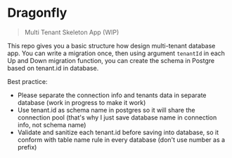 # Dragonfly

> Multi Tenant Skeleton App (WIP)

This repo gives you a basic structure how design multi-tenant database app.
You can write a migration once, then using argument `tenantId` in each Up and Down migration function, you can create the
schema in Postgre based on tenant.id in database.

Best practice:
* Please separate the connection info and tenants data in separate database (work in progress to make it work)
* Use tenant.id as schema name in postgres so it will share the connection pool (that's why I just save database name in connection info, not schema name)
* Validate and sanitize each tenant.id before saving into database, so it conform with table name rule in every database (don't use number as a prefix)